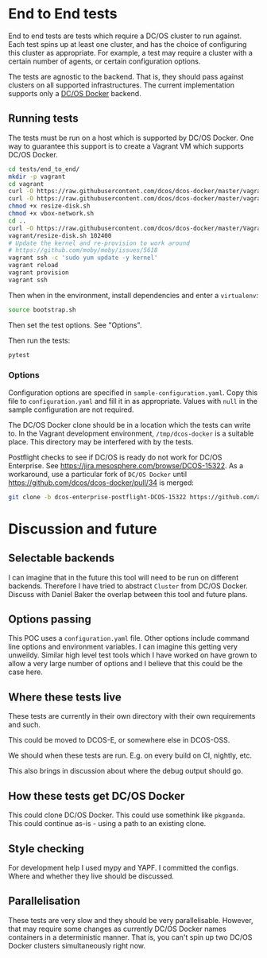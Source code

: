 # End to End tests

End to end tests are tests which require a DC/OS cluster to run against.
Each test spins up at least one cluster, and has the choice of configuring this cluster as appropriate.
For example, a test may require a cluster with a certain number of agents, or certain configuration options.

The tests are agnostic to the backend.
That is, they should pass against clusters on all supported infrastructures.
The current implementation supports only a [DC/OS Docker](https://github.com/dcos/dcos-docker) backend.

## Running tests

The tests must be run on a host which is supported by DC/OS Docker.
One way to guarantee this support is to create a Vagrant VM which supports DC/OS Docker.

```sh
cd tests/end_to_end/
mkdir -p vagrant
cd vagrant
curl -O https://raw.githubusercontent.com/dcos/dcos-docker/master/vagrant/resize-disk.sh
curl -O https://raw.githubusercontent.com/dcos/dcos-docker/master/vagrant/vbox-network.sh
chmod +x resize-disk.sh
chmod +x vbox-network.sh
cd ..
curl -O https://raw.githubusercontent.com/dcos/dcos-docker/master/Vagrantfile
vagrant/resize-disk.sh 102400
# Update the kernel and re-provision to work around
# https://github.com/moby/moby/issues/5618
vagrant ssh -c 'sudo yum update -y kernel'
vagrant reload
vagrant provision
vagrant ssh
```

Then when in the environment, install dependencies and enter a `virtualenv`:

```sh
source bootstrap.sh
```

Then set the test options.
See "Options".

Then run the tests:

```sh
pytest
```

### Options

Configuration options are specified in `sample-configuration.yaml`.
Copy this file to `configuration.yaml` and fill it in as appropriate.
Values with `null` in the sample configuration are not required.

The DC/OS Docker clone should be in a location which the tests can write to.
In the Vagrant development environment, `/tmp/dcos-docker` is a suitable place.
This directory may be interfered with by the tests.

Postflight checks to see if DC/OS is ready do not work for DC/OS Enterprise.
See <https://jira.mesosphere.com/browse/DCOS-15322>.
As a workaround, use a particular fork of `DC/OS Docker`
until <https://github.com/dcos/dcos-docker/pull/34> is merged:

```sh
git clone -b dcos-enterprise-postflight-DCOS-15322 https://github.com/adamtheturtle/dcos-docker.git
```

# Discussion and future

## Selectable backends

I can imagine that in the future this tool will need to be run on different backends.
Therefore I have tried to abstract `Cluster` from DC/OS Docker.
Discuss with Daniel Baker the overlap between this tool and future plans.

## Options passing

This POC uses a `configuration.yaml` file.
Other options include command line options and environment variables.
I can imagine this getting very unweildy.
Similar high level test tools which I have worked on have grown to allow a very large number of options and I believe that this could be the case here.

## Where these tests live

These tests are currently in their own directory with their own requirements and such.

This could be moved to DCOS-E, or somewhere else in DCOS-OSS.

We should when these tests are run.
E.g. on every build on CI, nightly, etc.

This also brings in discussion about where the debug output should go.

## How these tests get DC/OS Docker

This could clone DC/OS Docker.
This could use somethink like `pkgpanda`.
This could continue as-is - using a path to an existing clone.

## Style checking

For development help I used mypy and YAPF.
I committed the configs.
Where and whether they live should be discussed.

## Parallelisation

These tests are very slow and they should be very parallelisable.
However, that may require some changes as currently DC/OS Docker names containers in a deterministic manner.
That is, you can't spin up two DC/OS Docker clusters simultaneously right now.
